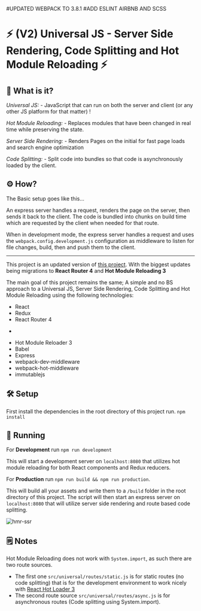 #UPDATED WEBPACK TO 3.8.1
#ADD ESLINT AIRBNB AND SCSS

# ⚡ (V2) Universal JS - Server Side Rendering, Code Splitting and Hot Module Reloading ⚡


## 💭 What is it?
*Universal JS: -*
JavaScript that can run on both the server and client (or any other JS platform for that matter) !

*Hot Module Reloading: -*
Replaces modules that have been changed in real time while preserving the state.

*Server Side Rendering: -*
Renders Pages on the initial for fast page loads and search engine optimization

*Code Splitting: -*
Split code into bundles so that code is asynchronously loaded by the client.

## ⚙ How?

The Basic setup goes like this...

An express server handles a request, renders the page on the server, then sends
it back to the client. The code is bundled into chunks on build time which are requested
by the client when needed for that route.

When in development mode, the express server handles a request and uses the `webpack.config.development.js`
configuration as middleware to listen for file changes, build, then and push them to the client.

---

This project is an updated version of [this project](https://github.com/Alex-ray/universal-hmr-ssr-react-redux). With the biggest updates being migrations to **React Router 4** and **Hot Module Reloading 3**

The main goal of this project remains the same; A simple and no BS approach to a
Universal JS, Server Side Rendering, Code Splitting and Hot Module Reloading using
the following technologies:

- React
- Redux
- React Router 4
- ~~~Webpack 2~~~
- Hot Module Reloader 3
- Babel
- Express
- webpack-dev-middleware
- webpack-hot-middleware
- immutablejs

## 🛠 Setup
First install the dependencies in the root directory of this project run.
`npm install`

## 🤖 Running
For **Development** run `npm run development`

This will start a development server on `localhost:8080` that utilizes hot module
reloading for both React components and Redux reducers.

For **Production** run `npm run build && npm run production`.

This will build all your assets and write them to a `/build` folder in the root directory of this project. The script will then start an express server on `localhost:8080` that will utilize server side rendering and route based code splitting.

![hmr-ssr](https://cloud.githubusercontent.com/assets/2454928/18360529/39573fe2-75b3-11e6-8a06-75bc2664e98d.gif)

## 🗒 Notes

Hot Module Reloading does not work with `System.import`, as such there are two route sources.
- The first one `src/universal/routes/static.js` is for static routes (no code splitting) that is for the development environment to work nicely with [React Hot Loader 3](https://github.com/gaearon/react-hot-loader)
- The second route source `src/universal/routes/async.js` is for asynchronous routes (Code splitting using System.import).
